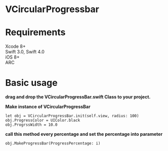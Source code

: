 # VCircularProgressbar

# Requirements
Xcode 8+          
Swift 3.0, Swift 4.0                   
iOS 8+                        
ARC

# Basic usage
**drag and drop the VCircularProgressBar.swift Class to your project.**

**Make instance of VCircularProgressBar**

```
let obj = VCircularProgressBar.init(self.view, radius: 100)
obj.ProgressColor = UIColor.black
obj.ProgrssWidth = 10.0
```
**call this method every percentage and set the percentage into parameter**
```
obj.MakeProgressBar(ProgressPercentage: i)
```


<a href="https://github.com/vishalkalola1/VCircularProgressbar/blob/master/Progress.gif"><img src="https://github.com/vishalkalola1/VCircularProgressbar/blob/master/Progress.gif" title=""/></a>
